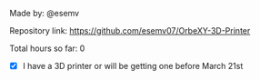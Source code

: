 Made by: @esemv

Repository link: https://github.com/esemv07/OrbeXY-3D-Printer

Total hours so far: 0

- [x] I have a 3D printer or will be getting one before March 21st
